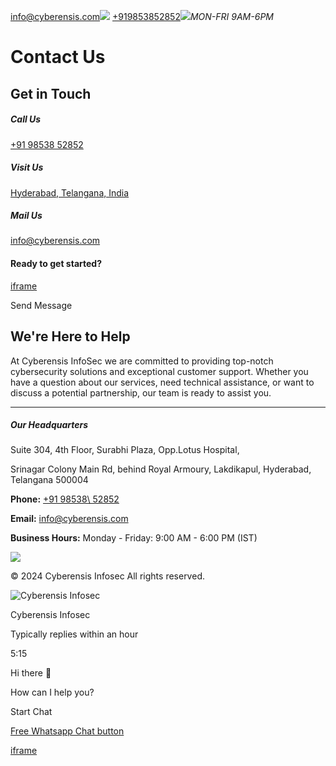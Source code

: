 [info@cyberensis.com](mailto:info@cyberensis.com)![](https://www.cyberensis.com/assets/img/icon/head.png) [+919853852852](tel:+919853852852)![](https://www.cyberensis.com/assets/img/icon/clock.png)_MON-FRI 9AM-6PM_

# Contact Us

## Get in Touch

##### Call Us

[+91 98538 52852](tel:+919853852852)

##### Visit Us

[Hyderabad, Telangana, India](https://www.google.com/maps/place/Cyberensis+InfoSec/@17.404323,78.461573,16z/data=!4m6!3m5!1s0x3bcb97b5e96ec50f:0x51d554dcf64c35e1!8m2!3d17.4043225!4d78.4615729!16s%2Fg%2F11h51_909s?hl=en&entry=ttu)

##### Mail Us

[info@cyberensis.com](mailto:info@cyberensis.com)

#### Ready to get started?

[iframe](https://www.google.com/recaptcha/api2/anchor?ar=1&k=6LehGwgqAAAAANN635DDX94G9y47RpR9NoxAM2tC&co=aHR0cHM6Ly93d3cuY3liZXJlbnNpcy5jb206NDQz&hl=en&v=rW64dpMGAGrjU7JJQr9xxPl8&size=normal&cb=7d07h3chwq2q)

Send Message


## We're Here to Help

At Cyberensis InfoSec we are committed to providing top-notch cybersecurity
solutions and exceptional customer support. Whether you have a question about our
services, need technical assistance, or want to discuss a potential partnership, our
team is ready to assist you.

* * *

##### Our Headquarters

Suite 304, 4th Floor, Surabhi Plaza, Opp.Lotus Hospital,

Srinagar Colony Main Rd,
behind Royal Armoury, Lakdikapul, Hyderabad, Telangana 500004


**Phone:** [+91 98538\\
52852](tel:+919853852852)

**Email:** [info@cyberensis.com](mailto:info@cyberensis.com)

**Business Hours:** Monday - Friday: 9:00 AM - 6:00 PM (IST)

[![](https://www.cyberensis.com/assets/img/icon/call-1.png)](tel:+919853852852)

© 2024 Cyberensis Infosec
All rights reserved.

![Cyberensis Infosec](https://s3.eu-west-1.amazonaws.com/avatars.tidiochat.com/234eb5b517383d108fe90324afa28975.png)

Cyberensis Infosec

Typically replies within an hour

5:15

Hi there 👋

How can I help you?

Start Chat

[Free Whatsapp Chat button](https://elfsight.com/whatsapp-chat-widget/?utm_source=websites&utm_medium=clients&utm_content=whatsapp-chat&utm_term=www.cyberensis.com&utm_campaign=free-widget)

[iframe](https://www.google.com/recaptcha/api2/bframe?hl=en&v=rW64dpMGAGrjU7JJQr9xxPl8&k=6LehGwgqAAAAANN635DDX94G9y47RpR9NoxAM2tC)